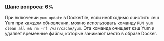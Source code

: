 ### Шанс вопроса: 6%

При включении `yum update` в Dockerfile, если необходимо очистить кеш Yum при каждом обновлении, можно использовать команду `RUN yum clean all && rm -rf /var/cache/yum`. Эта команда очищает кэш Yum и удаляет временные файлы, которые занимают место в образе Docker.